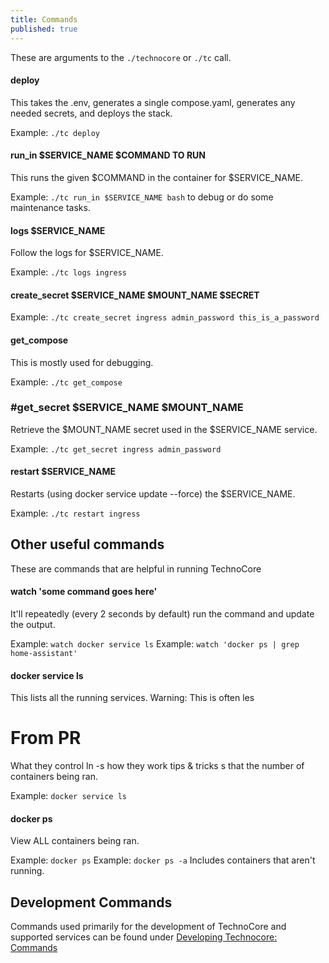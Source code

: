 ```yaml
---
title: Commands
published: true
---
```


These are arguments to the `./technocore` or `./tc` call. 

#### deploy
This takes the .env, generates a single compose.yaml, generates any needed secrets, and deploys the stack. 
    
Example: `./tc deploy`

#### run_in $SERVICE_NAME $COMMAND TO RUN
This runs the given $COMMAND in the container for $SERVICE_NAME. 

Example: `./tc run_in $SERVICE_NAME bash` to debug or do some maintenance tasks. 

#### logs $SERVICE_NAME
Follow the logs for $SERVICE_NAME. 

Example: `./tc logs ingress`

#### create_secret $SERVICE_NAME $MOUNT_NAME $SECRET
Example: `./tc create_secret ingress admin_password this_is_a_password`
#### get_compose
This is mostly used for debugging. 

Example: `./tc get_compose`

### #get_secret $SERVICE_NAME $MOUNT_NAME
Retrieve the $MOUNT_NAME secret used in the $SERVICE_NAME service.
    
Example: `./tc get_secret ingress admin_password`

#### restart $SERVICE_NAME
Restarts (using docker service update --force) the $SERVICE_NAME. 
    
Example: `./tc restart ingress` 

## Other useful commands
These are commands that are helpful in running TechnoCore

#### watch 'some command goes here'
It'll repeatedly (every 2 seconds by default) run the command and update the output. 

Example: `watch docker service ls`
Example: `watch 'docker ps | grep home-assistant'`

#### docker service ls
This lists all the running services. 
Warning: This is often les
# From PR
What     they control
ln -s
how they work
tips & tricks
s that the number of containers being ran.

Example: `docker service ls`

#### docker ps
View ALL containers being ran. 

Example: `docker ps`
Example: `docker ps -a` Includes containers that aren't running.

## Development Commands
Commands used primarily for the development of TechnoCore and supported services can be found under [Developing Technocore: Commands](../../developing-technocore/commands)